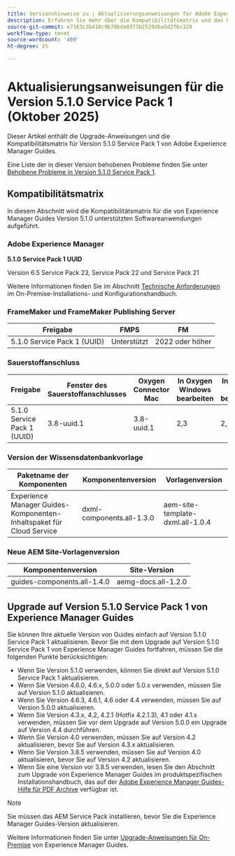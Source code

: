 ```yaml
---
title: Versionshinweise zu | Aktualisierungsanweisungen für Adobe Experience Manager Guides 5.1.0 Service Pack 1
description: Erfahren Sie mehr über die Kompatibilitätsmatrix und das Upgrade auf Version 5.1.0 Service Pack 1 von Adobe Experience Manager Guides.
source-git-commit: e7163c3b410c9b78bde0373b2529dba5d2f6c329
workflow-type: tm+mt
source-wordcount: '469'
ht-degree: 1%

---
```


# Aktualisierungsanweisungen für die Version 5.1.0 Service Pack 1 (Oktober 2025)

Dieser Artikel enthält die Upgrade-Anweisungen und die Kompatibilitätsmatrix für Version 5.1.0 Service Pack 1 von Adobe Experience Manager Guides.

Eine Liste der in dieser Version behobenen Probleme finden Sie unter [Behobene Probleme in Version 5.1.0 Service Pack 1](../release-info/fixed-issues-5-1-0-sp1.md).

## Kompatibilitätsmatrix

In diesem Abschnitt wird die Kompatibilitätsmatrix für die von Experience Manager Guides Version 5.1.0 unterstützten Softwareanwendungen aufgeführt.

### Adobe Experience Manager

**5.1.0 Service Pack 1 UUID**

Version 6.5 Service Pack 23, Service Pack 22 und Service Pack 21

Weitere Informationen finden Sie im Abschnitt [Technische Anforderungen](../install-guide/download-install-technical-requirements.md) im On-Premise-Installations- und Konfigurationshandbuch.

### FrameMaker und FrameMaker Publishing Server

| Freigabe | FMPS | FM |
| --- | --- | --- |
| 5.1.0 Service Pack 1 (UUID) | Unterstützt | 2022 oder höher |

### Sauerstoffanschluss

| Freigabe | Fenster des Sauerstoffanschlusses | Oxygen Connector Mac | In Oxygen Windows bearbeiten | In Oxygen Mac bearbeiten |
| --- | --- | --- |--- |--- |
| 5.1.0 Service Pack 1 (UUID) | 3.8-uuid.1 | 3.8-uuid.1 | 2,3 | 2,3 |

### Version der Wissensdatenbankvorlage

| Paketname der Komponenten | Komponentenversion | Vorlagenversion |
|---|---|---|
| Experience Manager Guides-Komponenten-Inhaltspaket für Cloud Service | dxml-components.all-1.3.0 | aem-site-template-dxml.all-1.0.4 |

### Neue AEM Site-Vorlagenversion


| Komponentenversion | Site-Version |
|---|---|
| guides-components.all-1.4.0 | aemg-docs.all-1.2.0 |


## Upgrade auf Version 5.1.0 Service Pack 1 von Experience Manager Guides

Sie können Ihre aktuelle Version von Guides einfach auf Version 5.1.0 Service Pack 1 aktualisieren. Bevor Sie mit dem Upgrade auf Version 5.1.0 Service Pack 1 von Experience Manager Guides fortfahren, müssen Sie die folgenden Punkte berücksichtigen:

- Wenn Sie Version 5.1.0 verwenden, können Sie direkt auf Version 5.1.0 Service Pack 1 aktualisieren.
- Wenn Sie Version 4.6.0, 4.6.x, 5.0.0 oder 5.0.x verwenden, müssen Sie auf Version 5.1.0 aktualisieren.
- Wenn Sie Version 4.6.3, 4.6.1, 4.6 oder 4.4 verwenden, müssen Sie auf Version 5.0.0 aktualisieren.
- Wenn Sie Version 4.3.x, 4.2, 4.2.1 (Hotfix 4.2.1.3), 4.1 oder 4.1.x verwenden, müssen Sie vor dem Upgrade auf Version 5.0.0 ein Upgrade auf Version 4.4 durchführen.
- Wenn Sie Version 4.0 verwenden, müssen Sie auf Version 4.2 aktualisieren, bevor Sie auf Version 4.3.x aktualisieren.
- Wenn Sie Version 3.8.5 verwenden, müssen Sie auf Version 4.0 aktualisieren, bevor Sie auf Version 4.2 aktualisieren.
- Wenn Sie eine Version vor 3.8.5 verwenden, lesen Sie den Abschnitt zum Upgrade von Experience Manager Guides im produktspezifischen Installationshandbuch, das auf der [Adobe Experience Manager Guides-Hilfe für PDF Archive](https://helpx.adobe.com/de/xml-documentation-for-experience-manager/archive.html) verfügbar ist.

>[!NOTE]
>
>Sie müssen das AEM Service Pack installieren, bevor Sie die Experience Manager Guides-Version aktualisieren.

Weitere Informationen finden Sie unter [Upgrade-Anweisungen für On-Premise](../install-guide/upgrade-xml-documentation.md) von Experience Manager Guides.
